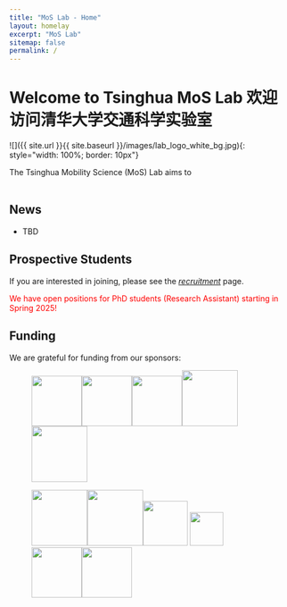 ```yaml
---
title: "MoS Lab - Home"
layout: homelay
excerpt: "MoS Lab"
sitemap: false
permalink: /
---
```


# Welcome to Tsinghua MoS Lab 欢迎访问清华大学交通科学实验室
![]({{ site.url }}{{ site.baseurl }}/images/lab_logo_white_bg.jpg){: style="width: 100%; border: 10px"}


<!-- ![]({{ site.url }}{{ site.baseurl }}/images/AICV_black.png){: style="width: 150px; float: left;margin-right: 20px; border: 10px"} -->

The Tsinghua Mobility Science (MoS) Lab aims to  
<br>

## News

* TBD


## Prospective Students

If you are interested in joining, please see the *[recruitment](recruitment)* page.

<p style="color:red;">We have open positions for PhD students (Research Assistant) starting in Spring 2025!</p>

## Funding
We are grateful for funding from our sponsors:

<figure class="third">
<img src="{{ site.url }}{{ site.baseurl }}/images/logopic/nih.jpg" style="height: 90px"><img src="{{ site.url }}{{ site.baseurl }}/images/logopic/nsf.jpg" style="height: 90px"><img src="{{ site.url }}{{ site.baseurl }}/images/logopic/cobb.png" style="height: 90px"><img src="{{ site.url }}{{ site.baseurl }}/images/logopic/aviagen.jpg" style="height: 100px"><img src="{{ site.url }}{{ site.baseurl }}/images/logopic/adisseo.png" style="height: 100px">

<img src="{{ site.url }}{{ site.baseurl }}/images/logopic/winnow.jpg" style="height: 100px"><img src="{{ site.url }}{{ site.baseurl }}/images/logopic/uark_agri.jpg" style="height: 100px"><img src="{{ site.url }}{{ site.baseurl }}/images/logopic/tyson.png" style="height: 80px"> <img src="{{ site.url }}{{ site.baseurl }}/images/logopic/ai_sustein.webp" style="height: 60px"> <img src="{{ site.url }}{{ site.baseurl }}/images/logopic/uark_eng.jpg" style="height: 90px"><img src="{{ site.url }}{{ site.baseurl }}/images/logopic/ua_power_group.png" style="height: 90px">
</figure>
